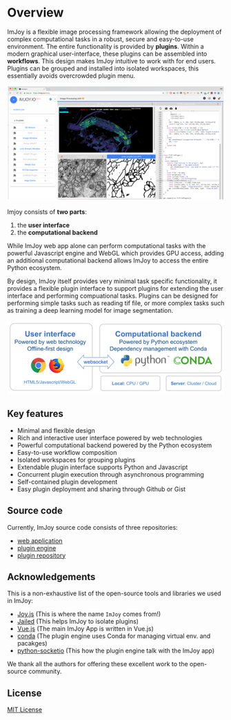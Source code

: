 # Overview

ImJoy is a flexible image processing framework allowing the deployment of complex
computational tasks in a robust, secure and easy-to-use environment. The entire functionality is provided by **plugins**. Within a modern graphical user-interface, these plugins can be assembled into **workflows**. This design makes ImJoy intuitive to work with for end users. Plugins can be grouped and installed into isolated workspaces, this essentially avoids overcrowded plugin menu.

<img src="./asserts/imjoy-screenshot.png" width="600px"></img>

Imjoy consists of **two parts**:
1. the **user interface**
2. the **computational backend**

While ImJoy web app alone can perform computational tasks with the powerful Javascript engine and WebGL which provides GPU access, adding an additional computational backend allows ImJoy to access the entire Python ecosystem.

By design, ImJoy itself provides very minimal task specific functionality, it provides a flexible plugin interface to support plugins for extending the user interface and performing compuational tasks. Plugins can be designed for performing  simple tasks such as reading tif file, or more complex tasks such as training a deep learning model for image segmentation.

<img src="./asserts/imjoy-overview.png" width="800px"></img>

## Key features
 * Minimal and flexible design
 * Rich and interactive user interface powered by web technologies
 * Powerful computational backend powered by the Python ecosystem
 * Easy-to-use workflow composition
 * Isolated workspaces for grouping plugins 
 * Extendable plugin interface supports Python and Javascript
 * Concurrent plugin execution through asynchronous programming
 * Self-contained plugin development
 * Easy plugin deployment and sharing through Github or Gist


## Source code

Currently, ImJoy source code consists of three repositories:
 * [web application](https://github.com/oeway/ImJoy/)
 * [plugin engine](https://github.com/oeway/ImJoy-Python)
 * [plugin repository](https://github.com/oeway/ImJoy-Plugins)

## Acknowledgements

This is a non-exhaustive list of the open-source tools and libraries we used in ImJoy:
 * [Joy.js](https://github.com/ncase/joy) (This is where the name `ImJoy` comes from!)
 * [Jailed](https://github.com/asvd/jailed) (This helps ImJoy to isolate plugins)
 * [Vue.js](https://vuejs.org/) (The main ImJoy App is written in Vue.js)
 * [conda](https://conda.io/) (The plugin engine uses Conda for managing virtual env. and pacakges)
 * [python-socketio](https://github.com/miguelgrinberg/python-socketio) (This how the plugin engine talk with the ImJoy app)

We thank all the authors for offering these excellent work to the open-source community.

## License

[MIT License](https://github.com/oeway/ImJoy/blob/master/LICENSE)


